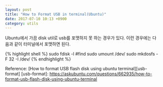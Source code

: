 ```yaml
---
layout: post
title: "How to Format USB in terminal(Ubuntu)"
date: 2017-07-10 10:13 +0900
category: utils
---
```


Ubuntu에서 가끔 disk util로 usb를 포맷하지 못 하는 경우가 있다.
이런 경우에는 다음과 같이 터미널에서 포맷하면 된다.

{% highlight shell %}
sudo fdisk -l #find <device name>
sudo umount /dev/<device name>
sudo mkdosfs -F 32 -I /dev/<device name>
{% endhighlight %}

Reference: [How to format USB flash disk using ubuntu terminal][usb-format]
[usb-format]:	https://askubuntu.com/questions/662935/how-to-format-usb-flash-disk-using-ubuntu-terminal


